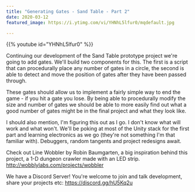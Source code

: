 ```yaml
---
title: "Generating Gates - Sand Table - Part 2"
date: 2020-03-12
featured_image: https://i.ytimg.com/vi/YHNhL5lfur0/mqdefault.jpg

---
```


{{% youtube id="YHNhL5lfur0" %}}

Continuing our development of the Sand Table prototype project we're going to add gates. We'll build two components for this. The first is a script that can procedurally place any number of gates in a circle, the second is able to detect and move the position of gates after they have been passed through.

These gates should allow us to implement a fairly simple way to end the game - if you hit a gate you lose. By being able to procedurally modify the size and number of gates we should be able to more easily find out what a good number of gates might be in the final project and what they look like.

I should also mention, I'm figuring this out as I go. I don't know what will work and what won't. We'll be poking at most of the Unity stack for the first part and learning electronics as we go (they're not something I'm that familiar with). Debuggers, random tangents and project redesigns await.

Check out Line Wobbler by Robin Baumgarten, a big inspiration behind this project, a 1-D dungeon crawler made with an LED strip. http://wobblylabs.com/projects/wobbler

We have a Discord Server! You're welcome to join and talk development, share your projects etc: https://discord.gg/hU5Kq2u